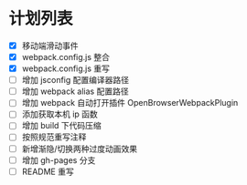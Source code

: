 # 计划列表

- [X] 移动端滑动事件
- [X] webpack.config.js 整合
- [X] webpack.config.js 重写
- [ ] 增加 jsconfig 配置编译器路径
- [ ] 增加 webpack alias 配置路径
- [ ] 增加 webpack 自动打开插件 OpenBrowserWebpackPlugin
- [ ] 添加获取本机 ip 函数
- [ ] 增加 build 下代码压缩
- [ ] 按照规范重写注释
- [ ] 新增渐隐/切换两种过度动画效果
- [ ] 增加 gh-pages 分支
- [ ] README 重写
